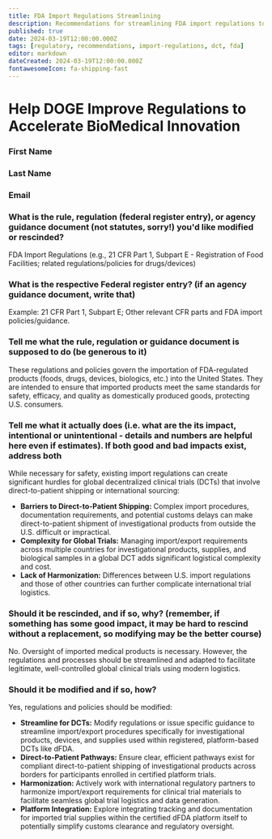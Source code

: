 ```yaml
---
title: FDA Import Regulations Streamlining
description: Recommendations for streamlining FDA import regulations to facilitate decentralized clinical trials
published: true
date: 2024-03-19T12:00:00.000Z
tags: [regulatory, recommendations, import-regulations, dct, fda]
editor: markdown
dateCreated: 2024-03-19T12:00:00.000Z
fontawesomeIcon: fa-shipping-fast
---
```


# Help DOGE Improve Regulations to Accelerate BioMedical Innovation

### First Name

### Last Name

### Email

### What is the rule, regulation (federal register entry), or agency guidance document (not statutes, sorry!) you'd like modified or rescinded?

FDA Import Regulations (e.g., 21 CFR Part 1, Subpart E - Registration of Food Facilities; related regulations/policies for drugs/devices)

### What is the respective Federal register entry? (if an agency guidance document, write that)

Example: 21 CFR Part 1, Subpart E; Other relevant CFR parts and FDA import policies/guidance.

### Tell me what the rule, regulation or guidance document is supposed to do (be generous to it)

These regulations and policies govern the importation of FDA-regulated products (foods, drugs, devices, biologics, etc.) into the United States. They are intended to ensure that imported products meet the same standards for safety, efficacy, and quality as domestically produced goods, protecting U.S. consumers.

### Tell me what it actually does (i.e. what are the its impact, intentional or unintentional - details and numbers are helpful here even if estimates). If both good and bad impacts exist, address both

While necessary for safety, existing import regulations can create significant hurdles for global decentralized clinical trials (DCTs) that involve direct-to-patient shipping or international sourcing:

* **Barriers to Direct-to-Patient Shipping:** Complex import procedures, documentation requirements, and potential customs delays can make direct-to-patient shipment of investigational products from outside the U.S. difficult or impractical.
* **Complexity for Global Trials:** Managing import/export requirements across multiple countries for investigational products, supplies, and biological samples in a global DCT adds significant logistical complexity and cost.
* **Lack of Harmonization:** Differences between U.S. import regulations and those of other countries can further complicate international trial logistics.

### Should it be rescinded, and if so, why? (remember, if something has some good impact, it may be hard to rescind without a replacement, so modifying may be the better course)

No. Oversight of imported medical products is necessary. However, the regulations and processes should be streamlined and adapted to facilitate legitimate, well-controlled global clinical trials using modern logistics.

### Should it be modified and if so, how?

Yes, regulations and policies should be modified:

* **Streamline for DCTs:** Modify regulations or issue specific guidance to streamline import/export procedures specifically for investigational products, devices, and supplies used within registered, platform-based DCTs like dFDA.
* **Direct-to-Patient Pathways:** Ensure clear, efficient pathways exist for compliant direct-to-patient shipping of investigational products across borders for participants enrolled in certified platform trials.
* **Harmonization:** Actively work with international regulatory partners to harmonize import/export requirements for clinical trial materials to facilitate seamless global trial logistics and data generation.
* **Platform Integration:** Explore integrating tracking and documentation for imported trial supplies within the certified dFDA platform itself to potentially simplify customs clearance and regulatory oversight.
